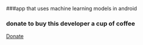###app that uses machine learning models in android

### donate to buy this developer a cup of coffee

[Donate](https://commerce.coinbase.com/checkout/f5231452-a3f0-4cfd-bfa7-f0275ec5990e)
